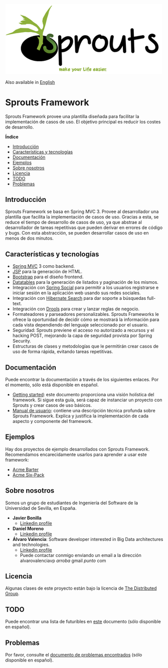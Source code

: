 <img src="https://github.com/Sprouts-Framework/Sprouts-Project/blob/master/doc/img/Sprouts%20-%20Banner.png" width="500">

Also available in [English](/README.md)
# Sprouts Framework
Sprouts Framework provee una plantilla diseñada para facilitar la implementación de casos de uso. El objetivo principal es reducir los costes de desarrollo.

**Índice**
- [Introducción](#introducción)
- [Características y tecnologías](#características-y-tecnologías)
- [Documentación](#documentación)
- [Ejemplos](#ejemplos)
- [Sobre nosotros](#sobre-nosotros)
- [Licencia](#licencia)
- [TODO](#todo)
- [Problemas](#problemas)

## Introducción 
Sprouts Framework se basa en Spring MVC 3. Provee al desarrollador una plantilla que facilita la implementación de casos de uso. Gracias a esta, se reduce el tiempo de desarrollo de casos de uso, ya que abstrae al desarrollador de tareas repetitivas que pueden derivar en errores de código y bugs. Con esta abstracción, se pueden desarrollar casos de uso en menos de dos minutos.

## Características y tecnologías
- [Spring MVC](http://projects.spring.io/spring-framework/) 3 como backend.
- [JSP](http://www.oracle.com/technetwork/java/javaee/jsp/index.html) para la generación de HTML.
- [Bootstrap](http://getbootstrap.com/) para el diseño frontend.
- [Datatables](https://datatables.net/) para la generación de listados y paginación de los mismos.
- Integración con [Spring Social](http://projects.spring.io/spring-social/) para permitir a los usuarios registrarse e iniciar sesión en la aplicación web usando sus redes sociales.
- Integración con [Hibernate Search](http://hibernate.org/search/) para dar soporte a búsquedas full-text.
- Integración con [Drools](https://www.drools.org/) para crear y lanzar reglas de negocio.
- Formateadores y parseadores personalizables. Sprouts Frameworks le ofrece la oportunidad de decidir cómo se mostrará la información para cada vista dependiendo del lenguaje seleccionado por el usuario.
- Seguridad: Sprouts previene el acceso no autorizado a recursos y el hacking POST, mejorando la capa de seguridad provista por Spring Security.
- Estructuras de clases y metodologías que le permitirán crear casos de uso de forma rápida, evitando tareas repetitivas.

## Documentación
Puede encontrar la documentación a través de los siguientes enlaces. Por el momento, sólo está disponible en español.
- [Getting started](https://github.com/Sprouts-Framework/Sprouts-Project/blob/master/doc/Sprouts%20Framework%20-%20Getting%20Sarted.pdf): este documento proporciona una visión holística del framework. Si sigue esta guía, será capaz de instanciar un proyecto con Sprouts y crear casos de uso básicos.
- [Manual de usuario](https://github.com/Sprouts-Framework/Sprouts-Project/blob/master/doc/Sprouts%20Framework%20-%20%20Manual%20de%20Usuario.pdf): contiene una descripción técnica profunda sobre Sprouts Framework. Explica y justifica la implementación de cada aspecto y componente del framework.

## Ejemplos
Hay dos proyectos de ejemplo desarrollados con Sprouts Framework. Recomendamos encarecidamente usarlos para aprender a usar este framework:
- [Acme Barter](https://github.com/Sprouts-Framework/Acme-Barter)
- [Acme Six-Pack](https://github.com/Sprouts-Framework/Acme-Six-Pack)

## Sobre nosotros
Somos un grupo de estudiantes de Ingeniería del Software de la Universidad de Sevilla, en España.

- **Javier Bonilla**
  * [Linkedin profile](https://www.linkedin.com/in/javier-bonilla/)
- **Daniel Moreno**
  * [Linkedin profile](https://www.linkedin.com/in/daniel-moreno-380a44128/)
- **Álvaro Valencia**: Software developer interested in Big Data architectures and technologies.
  * [Linkedin profile](www.linkedin.com/in/alvaro-valencia)
  * Puede contactar conmigo enviando un email a la dirección alvarovalenciavp _arroba_ gmail _punto_ com

## Licencia
Algunas clases de este proyecto están bajo la licencia de [The Distributed Group](http://www.tdg-seville.info/License.html).

## TODO
Puede encontrar una lista de futuribles en [este](https://github.com/Sprouts-Framework/Sprouts-Project/blob/master/doc/Anexo%20-%20Futuribles.pdf) documento (sólo disponible en español).

## Problemas
Por favor, consulte el [documento de problemas encontrados](https://github.com/Sprouts-Framework/Sprouts-Project/blob/master/doc/Anexo%20-%20Problemas%20encontrados.pdf) (sólo disponible en español).
